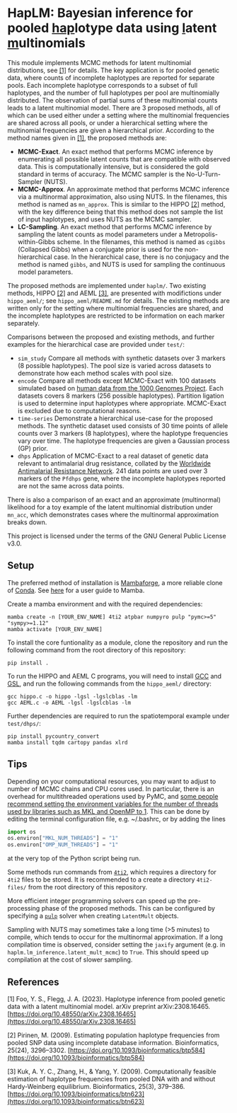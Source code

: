 # HapLM: Bayesian inference for pooled <ins>hap</ins>lotype data using <ins>l</ins>atent <ins>m</ins>ultinomials

This module implements MCMC methods for latent multinomial distributions, see [[1]](#1) for details. The key application is for pooled genetic data, where counts of incomplete haplotypes are reported for separate pools. Each incomplete haplotype corresponds to a subset of full haplotypes, and the number of full haplotypes per pool are multinomially distributed. The observation of partial sums of these multinomial counts leads to a latent multinomial model. There are 3 proposed methods, all of which can be used either under a setting where the multinomial frequencies are shared across all pools, or under a hierarchical setting where the multinomial frequencies are given a hierarchical prior. According to the method names given in [[1]](#1), the proposed methods are:

- **MCMC-Exact**. An exact method that performs MCMC inference by enumerating all possible latent counts that are compatible with observed data. This is computationally intensive, but is considered the gold standard in terms of accuracy. The MCMC sampler is the No-U-Turn-Sampler (NUTS).
- **MCMC-Approx**. An approximate method that performs MCMC inference via a multinormal approximation, also using NUTS. In the filenames, this method is named as `mn_approx`. This is similar to the HIPPO [[2]](#2) method, with the key difference being that this method does not sample the list of input haplotypes, and uses NUTS as the MCMC sampler.
- **LC-Sampling**. An exact method that performs MCMC inference by sampling the latent counts as model parameters under a Metropolis-within-Gibbs scheme. In the filenames, this method is named as `cgibbs` (Collapsed Gibbs) when a conjugate prior is used for the non-hierarchical case. In the hierarchical case, there is no conjugacy and the method is named `gibbs`, and NUTS is used for sampling the continuous model parameters.

The proposed methods are implemented under `haplm/`. Two existing methods, HIPPO [[2]](#2) and AEML [[3]](#3), are presented with modifictions under `hippo_aeml/`; see `hippo_aeml/README.md` for details. The existing methods are written only for the setting where multinomial frequencies are shared, and the incomplete haplotypes are restricted to be information on each marker separately.

Comparisons between the proposed and existing methods, and further examples for the hierarchical case are provided under `test/`:

- `sim_study` Compare all methods with synthetic datasets over 3 markers (8 possible haplotypes). The pool size is varied across datasets to demonstrate how each method scales with pool size.
- `encode` Compare all methods except MCMC-Exact with 100 datasets simulated based on [human data from the 1000 Genomes Project](https://www.internationalgenome.org/data-portal/population/CEU). Each datasets covers 8 markers (256 possible haplotypes). Partition ligation is used to determine input haplotypes where appropriate. MCMC-Exact is excluded due to computational reasons.
- `time-series` Demonstrate a hierarchical use-case for the proposed methods. The synthetic dataset used consists of 30 time points of allele counts over 3 markers (8 haplotypes), where the haplotype frequencies vary over time. The haplotype frequencies are given a Gaussian process (GP) prior.
- `dhps` Application of MCMC-Exact to a real dataset of genetic data relevant to antimalarial drug resistance, collated by the [Worldwide Antimalarial Resistance Network](https://www.wwarn.org/tracking-resistance/sp-molecular-surveyor). 241 data points are used over 3 markers of the `Pfdhps` gene, where the incomplete haplotypes reported are not the same across data points.

There is also a comparison of an exact and an approximate (multinormal) likelihood for a toy example of the latent multinomial distribution under `mn_acc`, which demonstrates cases where the multinormal approximation breaks down.

This project is licensed under the terms of the GNU General Public License v3.0.

## Setup

The preferred method of installation is [Mambaforge](https://github.com/conda-forge/miniforge#mambaforge), a more reliable clone of [Conda](https://docs.conda.io/en/latest/). See [here](https://mamba.readthedocs.io/en/latest/user_guide/mamba.html#mamba) for a user guide to Mamba. 

Create a mamba environment and with the required dependencies:
```
mamba create -n [YOUR_ENV_NAME] 4ti2 atpbar numpyro pulp "pymc>=5" "sympy>=1.12"
mamba activate [YOUR_ENV_NAME]
```

To install the core funtionality as a module, clone the repository and run the following command from the root directory of this repository:
```
pip install .
```

To run the HIPPO and AEML C programs, you will need to install [GCC](https://gcc.gnu.org/) and [GSL](https://www.gnu.org/software/gsl/), and run the following commands from the `hippo_aeml/` directory:
```
gcc hippo.c -o hippo -lgsl -lgslcblas -lm
gcc AEML.c -o AEML -lgsl -lgslcblas -lm
```

Further dependencies are required to run the spatiotemporal example under `test/dhps/`:
```
pip install pycountry_convert
mamba install tqdm cartopy pandas xlrd
```

## Tips

Depending on your computational resources, you may want to adjust to number of MCMC chains and CPU cores used. In particular, there is an overhead for multithreaded operations used by PyMC, and [some people recommend setting the environment variables for the number of threads used by libraries such as MKL and OpenMP to 1](https://discourse.pymc.io/t/regarding-the-use-of-multiple-cores/4249). This can be done by editing the terminal configuration file, e.g. ~/.bashrc, or by adding the lines
```python
import os
os.environ["MKL_NUM_THREADS"] = "1"
os.environ["OMP_NUM_THREADS"] = "1"
```
at the very top of the Python script being run.

Some methods run commands from [`4ti2`](https://4ti2.github.io/), which requires a directory for `4ti2` files to be stored. It is recommended to a create a directory `4ti2-files/` from the root directory of this repository.

More efficient integer programming solvers can speed up the pre-processing phase of the proposed methods. This can be configured by specifying a [`pulp`](https://coin-or.github.io/pulp/) solver when creating `LatentMult` objects.

Sampling with NUTS may sometimes take a long time (>5 minutes) to compile, which tends to occur for the multinormal approximation. If a long compilation time is observed, consider setting the `jaxify` argument (e.g. in `haplm.lm_inference.latent_mult_mcmc`) to `True`. This should speed up compilation at the cost of slower sampling.

## References

<a id="1">[1]</a> 
Foo, Y. S., Flegg, J. A. (2023). Haplotype inference from pooled genetic data with a latent multinomial model. arXiv preprint arXiv:2308.16465. [https://doi.org/10.48550/arXiv.2308.16465](https://doi.org/10.48550/arXiv.2308.16465)

<a id="2">[2]</a> 
Pirinen, M. (2009). Estimating population haplotype frequencies from pooled SNP data using incomplete database information. Bioinformatics, 25(24), 3296–3302. [https://doi.org/10.1093/bioinformatics/btp584](https://doi.org/10.1093/bioinformatics/btp584)

<a id="3">[3]</a> 
Kuk, A. Y. C., Zhang, H., & Yang, Y. (2009). Computationally feasible estimation of haplotype frequencies from pooled DNA with and without Hardy-Weinberg equilibrium. Bioinformatics, 25(3), 379–386. [https://doi.org/10.1093/bioinformatics/btn623](https://doi.org/10.1093/bioinformatics/btn623)